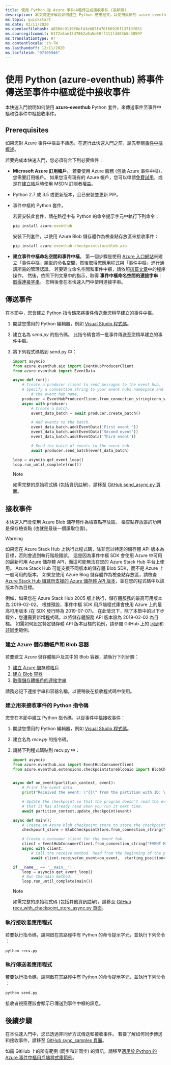 ```yaml
---
title: 使用 Python 從 Azure 事件中樞傳送或接收事件 (最新版)
description: 本文將逐步解說如何建立 Python 應用程式，以使用最新的 azure-eventhub 套件對 Azure 事件中樞傳送事件或從中接收事件。
ms.topic: quickstart
ms.date: 02/11/2020
ms.openlocfilehash: 4850dc9119f6ef43e687f476f66928f13713f051
ms.sourcegitcommit: 6172a6ae13d7062a0a5e00ff411fd363b5c38597
ms.translationtype: HT
ms.contentlocale: zh-TW
ms.lasthandoff: 12/11/2020
ms.locfileid: "97105946"
---
```

# <a name="send-events-to-or-receive-events-from-event-hubs-by-using-python-azure-eventhub"></a>使用 Python (azure-eventhub) 將事件傳送至事件中樞或從中接收事件
本快速入門說明如何使用 **azure-eventhub** Python 套件，來傳送事件至事件中樞和從事件中樞接收事件。

## <a name="prerequisites"></a>Prerequisites
如果您對 Azure 事件中樞並不熟悉，在進行此快速入門之前，請先參閱[事件中樞概述](event-hubs-about.md)。 

若要完成本快速入門，您必須符合下列必要條件：

- **Microsoft Azure 訂用帳戶**。 若要使用 Azure 服務 (包括 Azure 事件中樞)，您需要訂用帳戶。  如果您沒有現有的 Azure 帳戶，您可以申請[免費試用](https://azure.microsoft.com/free/)，或是在[建立帳戶](https://azure.microsoft.com)時使用 MSDN 訂閱者權益。
- Python 2.7 或 3.5 或更新版本，且已安裝並更新 PIP。
- 事件中樞的 Python 套件。 

    若要安裝此套件，請在路徑中有 Python 的命令提示字元中執行下列命令︰

    ```cmd
    pip install azure-eventhub
    ```

    安裝下列套件，以使用 Azure Blob 儲存體作為檢查點存放區來接收事件：

    ```cmd
    pip install azure-eventhub-checkpointstoreblob-aio
    ```
- **建立事件中樞命名空間和事件中樞**。 第一個步驟是使用 [Azure 入口網站](https://portal.azure.com)來建立「事件中樞」類型的命名空間，然後取得您應用程式與「事件中樞」進行通訊所需的管理認證。 若要建立命名空間和事件中樞，請依照[這篇文章](event-hubs-create.md)中的程序操作。 然後，依照下列文章中的指示，取得 **事件中樞命名空間的連接字串**：[取得連接字串](event-hubs-get-connection-string.md#get-connection-string-from-the-portal)。 您稍後會在本快速入門中使用連接字串。

## <a name="send-events"></a>傳送事件
在本節中，您會建立 Python 指令碼來將事件傳送至您稍早建立的事件中樞。

1. 開啟您慣用的 Python 編輯器，例如 [Visual Studio 程式碼](https://code.visualstudio.com/)。
2. 建立名為 *send.py* 的指令碼。 此指令碼會將一批事件傳送至您稍早建立的事件中樞。
3. 將下列程式碼貼到 send.py  中：

    ```python
    import asyncio
    from azure.eventhub.aio import EventHubProducerClient
    from azure.eventhub import EventData

    async def run():
        # Create a producer client to send messages to the event hub.
        # Specify a connection string to your event hubs namespace and
            # the event hub name.
        producer = EventHubProducerClient.from_connection_string(conn_str="EVENT HUBS NAMESPACE - CONNECTION STRING", eventhub_name="EVENT HUB NAME")
        async with producer:
            # Create a batch.
            event_data_batch = await producer.create_batch()

            # Add events to the batch.
            event_data_batch.add(EventData('First event '))
            event_data_batch.add(EventData('Second event'))
            event_data_batch.add(EventData('Third event'))

            # Send the batch of events to the event hub.
            await producer.send_batch(event_data_batch)

    loop = asyncio.get_event_loop()
    loop.run_until_complete(run())

    ```

    > [!NOTE]
    > 如需完整的原始程式碼 (包括資訊註解)，請移至 [GitHub send_async.py 頁面](https://github.com/Azure/azure-sdk-for-python/blob/master/sdk/eventhub/azure-eventhub/samples/async_samples/send_async.py)。
    

## <a name="receive-events"></a>接收事件
本快速入門會使用 Azure Blob 儲存體作為檢查點存放區。 檢查點存放區的功用是保存檢查點 (也就是最後一個讀取位置)。  


> [!WARNING]
> 如果您在 Azure Stack Hub 上執行此程式碼，除非您以特定的儲存體 API 版本為目標，否則會遇到執行階段錯誤。 這是因為事件中樞 SDK 會使用 Azure 中可用的最新可用 Azure 儲存體 API，而這可能無法在您的 Azure Stack Hub 平台上使用。 Azure Stack Hub 可能支援不同版本的儲存體 Blob SDK，而不是 Azure 上一般可用的版本。 如果您使用 Azure Blog 儲存體作為檢查點存放區，請檢查 [Azure Stack Hub 組建所支援的 Azure 儲存體 API 版本](/azure-stack/user/azure-stack-acs-differences?#api-version)，並在您的程式碼中以該版本作為目標。 
>
> 例如，如果您在 Azure Stack Hub 2005 版上執行，儲存體服務的最高可用版本為 2019-02-02。 根據預設，事件中樞 SDK 用戶端程式庫會使用 Azure 上的最高可用版本 (在 SDK 發行時為 2019-07-07)。 在此情況下，除了本節中的以下步驟外，您還需要新增程式碼，以將儲存體服務 API 版本設為 2019-02-02 為目標。 如需如何設定特定儲存體 API 版本目標的範例，請參閱 GitHub 上的 [同步](https://github.com/Azure/azure-sdk-for-python/blob/master/sdk/eventhub/azure-eventhub-checkpointstoreblob/samples/receive_events_using_checkpoint_store_storage_api_version.py)和[非同步](https://github.com/Azure/azure-sdk-for-python/blob/master/sdk/eventhub/azure-eventhub-checkpointstoreblob-aio/samples/receive_events_using_checkpoint_store_storage_api_version_async.py)範例。 


### <a name="create-an-azure-storage-account-and-a-blob-container"></a>建立 Azure 儲存體帳戶和 Blob 容器
若要建立 Azure 儲存體帳戶及其中的 Blob 容器，請執行下列步驟：

1. [建立 Azure 儲存體帳戶](../storage/common/storage-account-create.md?tabs=azure-portal)
2. [建立 Blob 容器](../storage/blobs/storage-quickstart-blobs-portal.md#create-a-container)
3. [取得儲存體帳戶的連接字串](../storage/common/storage-configure-connection-string.md)

請務必記下連接字串和容器名稱，以便稍後在接收程式碼中使用。


### <a name="create-a-python-script-to-receive-events"></a>建立用來接收事件的 Python 指令碼

您會在本節中建立 Python 指令碼，以從事件中樞接收事件：

1. 開啟您慣用的 Python 編輯器，例如 [Visual Studio 程式碼](https://code.visualstudio.com/)。
2. 建立名為 *recv.py* 的指令碼。
3. 請將下列程式碼貼到 recv.py  中：

    ```python
    import asyncio
    from azure.eventhub.aio import EventHubConsumerClient
    from azure.eventhub.extensions.checkpointstoreblobaio import BlobCheckpointStore


    async def on_event(partition_context, event):
        # Print the event data.
        print("Received the event: \"{}\" from the partition with ID: \"{}\"".format(event.body_as_str(encoding='UTF-8'), partition_context.partition_id))

        # Update the checkpoint so that the program doesn't read the events
        # that it has already read when you run it next time.
        await partition_context.update_checkpoint(event)

    async def main():
        # Create an Azure blob checkpoint store to store the checkpoints.
        checkpoint_store = BlobCheckpointStore.from_connection_string("AZURE STORAGE CONNECTION STRING", "BLOB CONTAINER NAME")

        # Create a consumer client for the event hub.
        client = EventHubConsumerClient.from_connection_string("EVENT HUBS NAMESPACE CONNECTION STRING", consumer_group="$Default", eventhub_name="EVENT HUB NAME", checkpoint_store=checkpoint_store)
        async with client:
            # Call the receive method. Read from the beginning of the partition (starting_position: "-1")
            await client.receive(on_event=on_event,  starting_position="-1")

    if __name__ == '__main__':
        loop = asyncio.get_event_loop()
        # Run the main method.
        loop.run_until_complete(main())    
    ```

    > [!NOTE]
    > 如需完整的原始程式碼 (包括其他資訊註解)，請移至 [GitHub recv_with_checkpoint_store_async.py 頁面](https://github.com/Azure/azure-sdk-for-python/blob/master/sdk/eventhub/azure-eventhub/samples/async_samples/recv_with_checkpoint_store_async.py)。


### <a name="run-the-receiver-app"></a>執行接收者應用程式

若要執行指令碼，請開啟在其路徑中有 Python 的命令提示字元，並執行下列命令︰

```bash
python recv.py
```

### <a name="run-the-sender-app"></a>執行傳送者應用程式

若要執行指令碼，請開啟在其路徑中有 Python 的命令提示字元，並執行下列命令︰

```bash
python send.py
```

接收者視窗應該會顯示已傳送到事件中樞的訊息。


## <a name="next-steps"></a>後續步驟
在本快速入門中，您已透過非同步方式傳送和接收事件。 若要了解如何同步傳送和接收事件，請移至 [GitHub sync_samples 頁面](https://github.com/Azure/azure-sdk-for-python/tree/master/sdk/eventhub/azure-eventhub/samples/sync_samples)。

如需 GitHub 上的所有範例 (同步和非同步) 的資訊，請移至[適用於 Python 的 Azure 事件中樞用戶端程式庫範例](https://github.com/Azure/azure-sdk-for-python/tree/master/sdk/eventhub/azure-eventhub/samples)。

